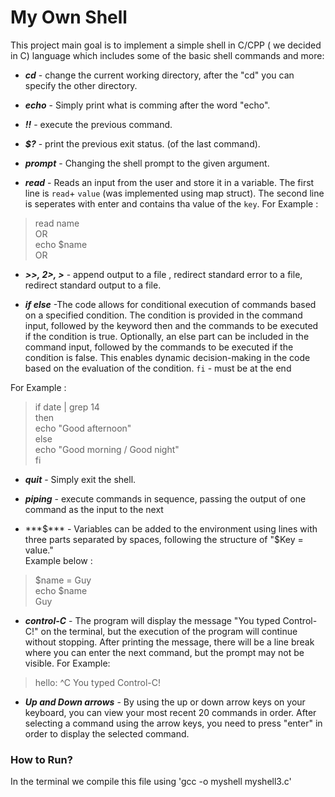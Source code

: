 # My Own Shell

This project main goal is to implement a simple shell in C/CPP ( we decided in C) language which includes some of the basic shell commands and more:

- ***cd*** - change the current working directory, after the "cd" you can specify the other directory.

- ***echo*** - Simply print what is comming after the word "echo".

- ***!!*** - execute the previous command.

- ***$?*** - print the previous exit status. (of the last command).

- ***prompt*** - Changing the shell prompt to the given argument. 

- ***read*** - Reads an input from the user and store it in a variable. The first line is `read`+ `value` (was implemented using map struct). 
The second line is seperates with enter and contains tha value of the `key`.
For Example :
> read name   
> OR   
> echo $name   
> OR   

- ***>>, 2>, >*** - append output to a file , redirect standard error to a file, redirect standard output to a file.

- ***if else*** -The code allows for conditional execution of commands based on a specified condition. The condition is provided in the command input, followed by the keyword then and the commands to be executed if the condition is true. Optionally, an else part can be included in the command input, followed by the commands to be executed if the condition is false. This enables dynamic decision-making in the code based on the evaluation of the condition.
  `fi` - must be at the end

For Example :   
> if date | grep 14  
> then   
>   echo "Good afternoon"   
> else     
>     echo "Good morning / Good night"   
> fi 

- ***quit*** - Simply exit the shell.

- ***piping*** - execute commands in sequence, passing the output of one command as the input to the next

- ***$*** - Variables can be added to the environment using lines with three parts separated by spaces, following the structure of "$Key = value."  
  Example below : 
> $name =  Guy   
> echo $name   
> Guy

- ***control-C*** - The program will display the message "You typed Control-C!" on the terminal, but the execution of the program will continue without stopping. After printing the message, there will be a line break where you can enter the next command, but the prompt may not be visible.
For Example:
>  hello: ^C
>  You typed Control-C!   

- ***Up and Down arrows*** - By using the up or down arrow keys on your keyboard, you can view your most recent 20 commands in order. After selecting a command using the arrow keys, you need to press "enter" in order to display the selected command.



### How to Run? 

In the terminal we compile this file using 'gcc -o myshell myshell3.c' 



 





